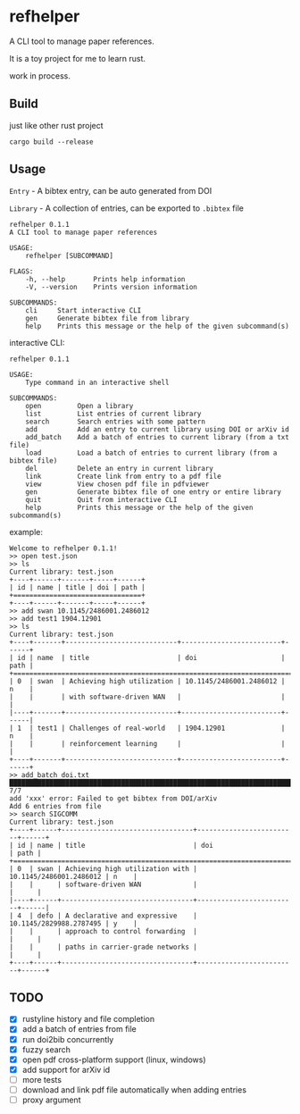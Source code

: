 # refhelper

A CLI tool to manage paper references.

It is a toy project for me to learn rust.

work in process.

## Build

just like other rust project

```
cargo build --release
```

## Usage

`Entry` - A bibtex entry, can be auto generated from DOI

`Library` - A collection of entries, can be exported to `.bibtex` file

```
refhelper 0.1.1
A CLI tool to manage paper references

USAGE:
    refhelper [SUBCOMMAND]

FLAGS:
    -h, --help       Prints help information
    -V, --version    Prints version information

SUBCOMMANDS:
    cli     Start interactive CLI
    gen     Generate bibtex file from library
    help    Prints this message or the help of the given subcommand(s)
```

interactive CLI:

```
refhelper 0.1.1

USAGE:
    Type command in an interactive shell

SUBCOMMANDS:
    open         Open a library
    list         List entries of current library
    search       Search entries with some pattern
    add          Add an entry to current library using DOI or arXiv id
    add_batch    Add a batch of entries to current library (from a txt file)
    load         Load a batch of entries to current library (from a bibtex file)
    del          Delete an entry in current library
    link         Create link from entry to a pdf file
    view         View chosen pdf file in pdfviewer
    gen          Generate bibtex file of one entry or entire library
    quit         Quit from interactive CLI
    help         Prints this message or the help of the given subcommand(s)

```

example:

```
Welcome to refhelper 0.1.1!
>> open test.json
>> ls
Current library: test.json
+----+------+-------+-----+------+
| id | name | title | doi | path |
+================================+
+----+------+-------+-----+------+
>> add swan 10.1145/2486001.2486012
>> add test1 1904.12901
>> ls
Current library: test.json
+----+-------+----------------------------+-------------------------+------+
| id | name  | title                      | doi                     | path |
+==========================================================================+
| 0  | swan  | Achieving high utilization | 10.1145/2486001.2486012 | n    |
|    |       | with software-driven WAN   |                         |      |
|----+-------+----------------------------+-------------------------+------|
| 1  | test1 | Challenges of real-world   | 1904.12901              | n    |
|    |       | reinforcement learning     |                         |      |
+----+-------+----------------------------+-------------------------+------+
>> add_batch doi.txt
███████████████████████████████████████████████████████████████████████████ 7/7
add 'xxx' error: Failed to get bibtex from DOI/arXiv
Add 6 entries from file
>> search SIGCOMM
Current library: test.json
+----+------+---------------------------------+-------------------------+------+
| id | name | title                           | doi                     | path |
+==============================================================================+
| 0  | swan | Achieving high utilization with | 10.1145/2486001.2486012 | n    |
|    |      | software-driven WAN             |                         |      |
|----+------+---------------------------------+-------------------------+------|
| 4  | defo | A declarative and expressive    | 10.1145/2829988.2787495 | y    |
|    |      | approach to control forwarding  |                         |      |
|    |      | paths in carrier-grade networks |                         |      |
+----+------+---------------------------------+-------------------------+------+

```

## TODO

- [x] rustyline history and file completion
- [x] add a batch of entries from file
- [x] run doi2bib concurrently
- [x] fuzzy search
- [x] open pdf cross-platform support (linux, windows)
- [x] add support for arXiv id
- [ ] more tests
- [ ] download and link pdf file automatically when adding entries
- [ ] proxy argument
